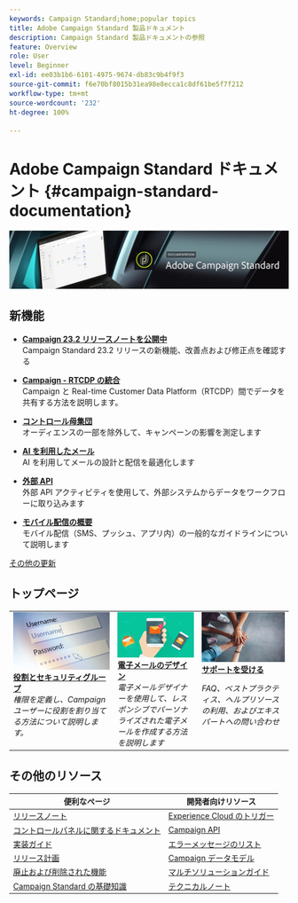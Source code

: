```yaml
---
keywords: Campaign Standard;home;popular topics
title: Adobe Campaign Standard 製品ドキュメント
description: Campaign Standard 製品ドキュメントの参照
feature: Overview
role: User
level: Beginner
exl-id: ee03b1b6-6101-4975-9674-db83c9b4f9f3
source-git-commit: f6e70bf8015b31ea98e8ecca1c8df61be5f7f212
workflow-type: tm+mt
source-wordcount: '232'
ht-degree: 100%

---
```


# Adobe Campaign Standard ドキュメント {#campaign-standard-documentation}

![Adobe Campaign Standard](start/using/assets/do-not-localize/banner_acs_doc.jpg)

## 新機能

* **[Campaign 23.2 リリースノートを公開中](rn/using/release-notes.md)**<br/> Campaign Standard 23.2 リリースの新機能、改善点および修正点を確認する

* **[Campaign - RTCDP の統合](integrating/using/get-started-sources-destinations.md)**<br/>Campaign と Real-time Customer Data Platform（RTCDP）間でデータを共有する方法を説明します。

* **[コントロール母集団](sending/using/control-group.md)**<br/>オーディエンスの一部を除外して、キャンペーンの影響を測定します

* **[AI を利用したメール](sending/using/predictive.md)**<br/>AI を利用してメールの設計と配信を最適化します

* **[外部 API](automating/using/external-api.md)**<br/> 外部 API アクティビティを使用して、外部システムからデータをワークフローに取り込みます

* **[モバイル配信の概要](https://helpx.adobe.com/jp/campaign/kb/acs-mobile.html)**<br/>&#x200B;モバイル配信（SMS、プッシュ、アプリ内）の一般的なガイドラインについて説明します

[その他の更新](rn/using/documentation-updates.md)

## トップページ

<table>
<tr>
  <td valign="top">
    <a href="administration/using/about-access-management.md">
      <img alt="役割" src="start/using/assets/roles.png"/>
    </a>
    <div>
    <a href="administration/using/about-access-management.md"><strong>役割とセキュリティグループ</strong></a>
    </div>
    <em>権限を定義し、Campaign ユーザーに役割を割り当てる方法について説明します。</em>
    <br>
  </td>
  <td valign="top">
    <a href="designing/using/designing-content-in-adobe-campaign.md">
      <img alt="デザイナー" src="start/using/assets/design.png" />
    </a>
    <div>
    <a href="designing/using/designing-content-in-adobe-campaign.md"><strong>電子メールのデザイン</strong></a>
    </div>
    <em>電子メールデザイナーを使用して、レスポンシブでパーソナライズされた電子メールを作成する方法を説明します</em>
    <br>
  </td>
  <td valign="top">
       <img alt="サポート" src="start/using/assets/do-not-localize/help.jpeg" />
    <div><a href="support.md">
    <strong>サポートを受ける</strong></a>
    </div>
    <p><em>FAQ、ベストプラクティス、ヘルプリソースの利用、およびエキスパートへの問い合わせ</em></p>
    <br>
  </td>
</tr>
</table>

## その他のリソース

| 便利なページ | 開発者向けリソース |
|---|---|
| [リリースノート](rn/using/release-notes.md) | [Experience Cloud のトリガー](integrating/using/about-adobe-experience-cloud-triggers.md) |
| [コントロールパネルに関するドキュメント](https://experienceleague.adobe.com/docs/control-panel/using/control-panel-home.html?lang=ja) | [Campaign API](api/using/get-started-apis.md) |
| [実装ガイド](https://helpx.adobe.com/jp/campaign/kb/campaign-standard-implementation-guide.html) | [エラーメッセージのリスト](https://experienceleague.adobe.com/developer/campaign-errors/error_codes.html) |
| [リリース計画](rn/using/release-planning.md) | [Campaign データモデル](developing/using/datamodel-introduction.md) |
| [廃止および削除された機能](rn/using/deprecated-features.md) | [マルチソリューションガイド](integrating/using/get-started-campaign-integrations.md) |
| [Campaign Standard の基礎知識](start/using/about-campaign-standard.md) | [テクニカルノート](https://helpx.adobe.com/jp/campaign/kb/acs-article-list.html) |
